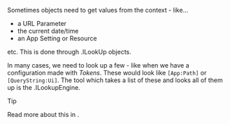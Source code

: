﻿---
uid: ToSic.Eav.LookUp
---

Sometimes objects need to get values from the context - like...

* a URL Parameter
* the current date/time
* an App Setting or Resource

etc. This is done through [](xref:ToSic.Eav.LookUp).ILookUp objects.

In many cases, we need to look up a few - like when we have a configuration made with _Tokens_.
These would look like `[App:Path]` or `[QueryString:Ui]`.
The tool which takes a list of these and looks all of them up is the [](xref:ToSic.Eav.LookUp).ILookupEngine.

> [!TIP]
> Read more about this in [](xref:Abyss.Parts.LookUp.Index).
